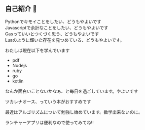 ## 自己紹介 👋

Pythonでキモイことをしたい、どうもやよいです<br>
Javascriptで余計なことをしたい、どうもやよいです<br>
Gasっていいとつくづく思う、どうもやよいです<br>
Luaのように輝いた存在を見つめている、どうもやよいです。<br>

わたしは現在以下を学んでいます
- pdf
- Nodejs
- ruby
- go
- kotlin

なんか面白いことないかなぁ、と毎日を過ごしています。やよいです

ツカレナオース、っていう本がおすすめです

最近はアルゴリズムについて勉強し始めています。数学出来ないのに。

ランチャーアプリは便利なので使ってみてね!!
